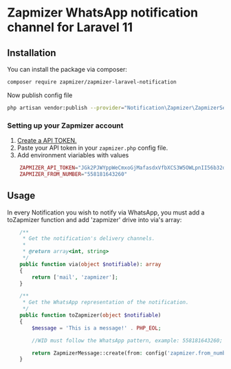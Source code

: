 # Zapmizer WhatsApp notification channel for Laravel 11

## Installation

You can install the package via composer:

```bash
composer require zapmizer/zapmizer-laravel-notification
```

Now publish config file
```bash
php artisan vendor:publish --provider="Notification\Zapmizer\ZapmizerServiceProvider" --tag=config --force
```


### Setting up your Zapmizer account
1. [Create a API TOKEN.](https://app.zapmizer.com/user/api-tokens)
2. Paste your API token  in your `zapmizer.php` config file.
3. Add environment viariables with values
```php
    ZAPMIZER_API_TOKEN="JGk2PJWYppWeCmxoGjMafasdxVfbXCS3W5OWLpnII56b32dc4"
    ZAPMIZER_FROM_NUMBER="558181643260"
```


## Usage

In every Notification you wish to notify via WhatsApp, you must add a toZapmizer function and add 'zapmizer' drive into via's array:
```php
    /**
     * Get the notification's delivery channels.
     *
     * @return array<int, string>
     */
    public function via(object $notifiable): array
    {
        return ['mail', 'zapmizer'];
    }

    /**
     * Get the WhatsApp representation of the notification.
     */
    public function toZapmizer(object $notifiable)
    {
        $message = 'This is a message!' . PHP_EOL;

        //WID must follow the WhatsApp pattern, example: 558181643260; 558181643260@c.us 128172192@g.us(groups)

        return ZapmizerMessage::create(from: config('zapmizer.from_number'), to: $notifiable->wid)->type('chat')->text($message)->send();
    }
```